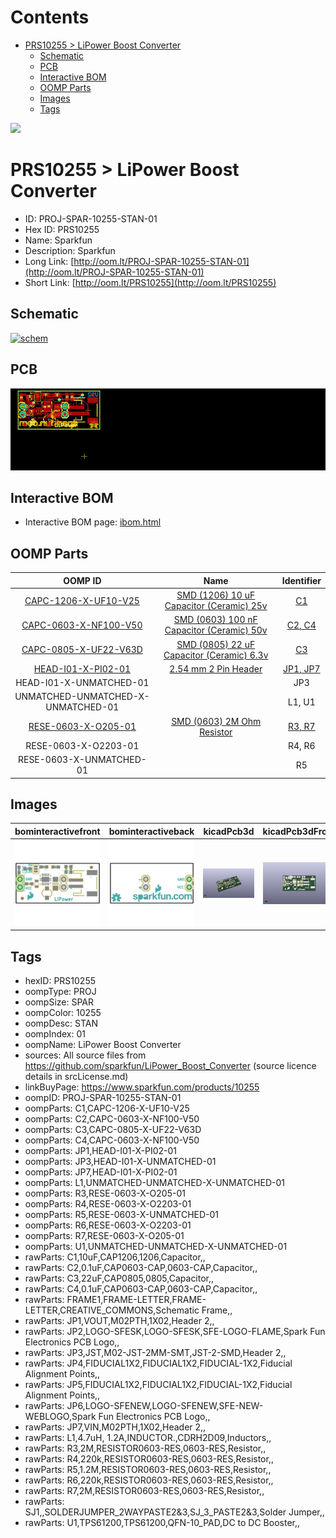 



Contents
========

* [PRS10255 > LiPower Boost Converter](#prs10255--lipower-boost-converter)
	* [Schematic](#schematic)
	* [PCB](#pcb)
	* [Interactive BOM](#interactive-bom)
	* [OOMP Parts](#oomp-parts)
	* [Images](#images)
	* [Tags](#tags)
  
![][im]
# PRS10255 > LiPower Boost Converter

- ID: PROJ-SPAR-10255-STAN-01
- Hex ID: PRS10255
- Name: Sparkfun
- Description: Sparkfun
- Long Link: [http://oom.lt/PROJ-SPAR-10255-STAN-01](http://oom.lt/PROJ-SPAR-10255-STAN-01)
- Short Link: [http://oom.lt/PRS10255](http://oom.lt/PRS10255)

## Schematic
  
[![schem](eagleSchemImage.png)](eagleSchemImage.png)
## PCB
  
[![pcb](eagleImage.png)](eagleImage.png)
## Interactive BOM

- Interactive BOM page: [ibom.html](https://htmlpreview.github.io/?https://github.com/oomlout/oomlout_OOMP_projects/blob/main/PROJ-SPAR-10255-STAN-01/kicad/bom/ibom.html)

## OOMP Parts
  

|OOMP ID|Name|Identifier|
| :---: | :---: | :---: |
|[CAPC-1206-X-UF10-V25](https://github.com/oomlout/oomlout_OOMP_parts/tree/main/CAPC-1206-X-UF10-V25/)|[SMD (1206) 10 uF Capacitor (Ceramic) 25v](https://github.com/oomlout/oomlout_OOMP_parts/tree/main/CAPC-1206-X-UF10-V25/)|[C1](https://github.com/oomlout/oomlout_OOMP_parts/tree/main/CAPC-1206-X-UF10-V25/)|
|[CAPC-0603-X-NF100-V50](https://github.com/oomlout/oomlout_OOMP_parts/tree/main/CAPC-0603-X-NF100-V50/)|[SMD (0603) 100 nF Capacitor (Ceramic) 50v](https://github.com/oomlout/oomlout_OOMP_parts/tree/main/CAPC-0603-X-NF100-V50/)|[C2, C4](https://github.com/oomlout/oomlout_OOMP_parts/tree/main/CAPC-0603-X-NF100-V50/)|
|[CAPC-0805-X-UF22-V63D](https://github.com/oomlout/oomlout_OOMP_parts/tree/main/CAPC-0805-X-UF22-V63D/)|[SMD (0805) 22 uF Capacitor (Ceramic) 6.3v](https://github.com/oomlout/oomlout_OOMP_parts/tree/main/CAPC-0805-X-UF22-V63D/)|[C3](https://github.com/oomlout/oomlout_OOMP_parts/tree/main/CAPC-0805-X-UF22-V63D/)|
|[HEAD-I01-X-PI02-01](https://github.com/oomlout/oomlout_OOMP_parts/tree/main/HEAD-I01-X-PI02-01/)|[2.54 mm 2 Pin Header](https://github.com/oomlout/oomlout_OOMP_parts/tree/main/HEAD-I01-X-PI02-01/)|[JP1, JP7](https://github.com/oomlout/oomlout_OOMP_parts/tree/main/HEAD-I01-X-PI02-01/)|
|HEAD-I01-X-UNMATCHED-01||JP3|
|UNMATCHED-UNMATCHED-X-UNMATCHED-01||L1, U1|
|[RESE-0603-X-O205-01](https://github.com/oomlout/oomlout_OOMP_parts/tree/main/RESE-0603-X-O205-01/)|[SMD (0603) 2M Ohm Resistor](https://github.com/oomlout/oomlout_OOMP_parts/tree/main/RESE-0603-X-O205-01/)|[R3, R7](https://github.com/oomlout/oomlout_OOMP_parts/tree/main/RESE-0603-X-O205-01/)|
|RESE-0603-X-O2203-01||R4, R6|
|RESE-0603-X-UNMATCHED-01||R5|

## Images
  
  

|bominteractivefront|bominteractiveback|kicadPcb3d|kicadPcb3dFront|kicadPcb3dBack|kicadSchem|eagleImage|eagleSchemImage|pcbdraw|pcbdrawback|
| :---: | :---: | :---: | :---: | :---: | :---: | :---: | :---: | :---: | :---: |
|[![bominteractivefront](bomFront_140.png)](bomFront.png)|[![bominteractiveback](bomBack_140.png)](bomBack.png)|[![kicadPcb3d](kicadPcb3d_140.png)](kicadPcb3d.png)|[![kicadPcb3dFront](kicadPcb3dFront_140.png)](kicadPcb3dFront.png)|[![kicadPcb3dBack](kicadPcb3dBack_140.png)](kicadPcb3dBack.png)|[![kicadSchem](kicadSchem_140.png)](kicadSchem.png)|[![eagleImage](eagleImage_140.png)](eagleImage.png)|[![eagleSchemImage](eagleSchemImage_140.png)](eagleSchemImage.png)|[![pcbdraw](pcbdraw_140.png)](pcbdraw.png)|[![pcbdrawback](pcbdrawBack_140.png)](pcbdrawBack.png)|

## Tags

- hexID: PRS10255
- oompType: PROJ
- oompSize: SPAR
- oompColor: 10255
- oompDesc: STAN
- oompIndex: 01
- oompName: LiPower Boost Converter
- sources: All source files from https://github.com/sparkfun/LiPower_Boost_Converter (source licence details in srcLicense.md)
- linkBuyPage: https://www.sparkfun.com/products/10255
- oompID: PROJ-SPAR-10255-STAN-01
- oompParts: C1,CAPC-1206-X-UF10-V25
- oompParts: C2,CAPC-0603-X-NF100-V50
- oompParts: C3,CAPC-0805-X-UF22-V63D
- oompParts: C4,CAPC-0603-X-NF100-V50
- oompParts: JP1,HEAD-I01-X-PI02-01
- oompParts: JP3,HEAD-I01-X-UNMATCHED-01
- oompParts: JP7,HEAD-I01-X-PI02-01
- oompParts: L1,UNMATCHED-UNMATCHED-X-UNMATCHED-01
- oompParts: R3,RESE-0603-X-O205-01
- oompParts: R4,RESE-0603-X-O2203-01
- oompParts: R5,RESE-0603-X-UNMATCHED-01
- oompParts: R6,RESE-0603-X-O2203-01
- oompParts: R7,RESE-0603-X-O205-01
- oompParts: U1,UNMATCHED-UNMATCHED-X-UNMATCHED-01
- rawParts: C1,10uF,CAP1206,1206,Capacitor,,
- rawParts: C2,0.1uF,CAP0603-CAP,0603-CAP,Capacitor,,
- rawParts: C3,22uF,CAP0805,0805,Capacitor,,
- rawParts: C4,0.1uF,CAP0603-CAP,0603-CAP,Capacitor,,
- rawParts: FRAME1,FRAME-LETTER,FRAME-LETTER,CREATIVE_COMMONS,Schematic Frame,,
- rawParts: JP1,VOUT,M02PTH,1X02,Header 2,,
- rawParts: JP2,LOGO-SFESK,LOGO-SFESK,SFE-LOGO-FLAME,Spark Fun Electronics PCB Logo,,
- rawParts: JP3,JST,M02-JST-2MM-SMT,JST-2-SMD,Header 2,,
- rawParts: JP4,FIDUCIAL1X2,FIDUCIAL1X2,FIDUCIAL-1X2,Fiducial Alignment Points,,
- rawParts: JP5,FIDUCIAL1X2,FIDUCIAL1X2,FIDUCIAL-1X2,Fiducial Alignment Points,,
- rawParts: JP6,LOGO-SFENEW,LOGO-SFENEW,SFE-NEW-WEBLOGO,Spark Fun Electronics PCB Logo,,
- rawParts: JP7,VIN,M02PTH,1X02,Header 2,,
- rawParts: L1,4.7uH, 1.2A,INDUCTOR.,CDRH2D09,Inductors,,
- rawParts: R3,2M,RESISTOR0603-RES,0603-RES,Resistor,,
- rawParts: R4,220k,RESISTOR0603-RES,0603-RES,Resistor,,
- rawParts: R5,1.2M,RESISTOR0603-RES,0603-RES,Resistor,,
- rawParts: R6,220k,RESISTOR0603-RES,0603-RES,Resistor,,
- rawParts: R7,2M,RESISTOR0603-RES,0603-RES,Resistor,,
- rawParts: SJ1,,SOLDERJUMPER_2WAYPASTE2&3,SJ_3_PASTE2&3,Solder Jumper,,
- rawParts: U1,TPS61200,TPS61200,QFN-10_PAD,DC to DC Booster,,



[im]: kicadPcb3d_450.png
